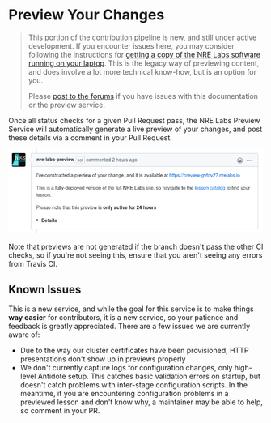# Preview Your Changes

> This portion of the contribution pipeline is new, and still under active development. If you encounter issues here, you may consider following the instructions for [getting a copy of the NRE Labs software running on your laptop](../other-resources/previewing-locally.md). This is the legacy way of previewing content, and does involve a lot more technical know-how, but is an option for you.
>
> Please [post to the forums](https://discuss.nrelabs.io/c/antidote-support/5) if you have issues with this documentation or the preview service.

Once all status checks for a given Pull Request pass, the NRE Labs Preview Service will automatically generate a live preview of your changes, and post these details via a comment in your Pull Request.

![](../.gitbook/assets/screenshot-from-2020-04-20-15-45-39.png)

Note that previews are not generated if the branch doesn't pass the other CI checks, so if you're not seeing this, ensure that you aren't seeing any errors from Travis CI.

## Known Issues

This is a new service, and while the goal for this service is to make things **way easier** for contributors, it is a new service, so your patience and feedback is greatly appreciated. There are a few issues we are currently aware of:

* Due to the way our cluster certificates have been provisioned, HTTP presentations don't show up in previews properly
* We don't currently capture logs for configuration changes, only high-level Antidote setup. This catches basic validation errors on startup, but doesn't catch problems with inter-stage configuration scripts. In the meantime, if you are encountering configuration problems in a previewed lesson and don't know why, a maintainer may be able to help, so comment in your PR.

